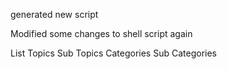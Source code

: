 generated new script


Modified some changes to shell script again

List
Topics
Sub Topics
Categories
Sub Categories